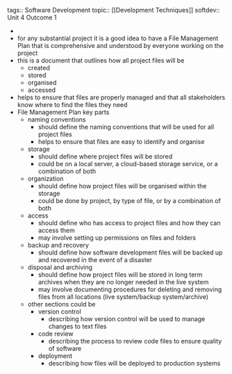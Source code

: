 tags:: Software Development
topic:: [[Development Techniques]]
softdev:: Unit 4 Outcome 1

-
- for any substantial project it is a good idea to have a File Management Plan that is comprehensive and understood by everyone working on the project
- this is a document that outlines how all project files will be
	- created
	- stored
	- organised
	- accessed
- helps to ensure that files are properly managed and that all stakeholders know where to find the files they need
- File Management Plan key parts
	- naming conventions
		- should define the naming conventions that will be used for all project files
		- helps to ensure that files are easy to identify and organise
	- storage
		- should define where project files will be stored
		- could be on a local server, a cloud-based storage service, or a combination of both
	- organization
		- should define how project files will be organised within the storage
		- could be done by project, by type of file, or by a combination of both
	- access
		- should define who has access to project files and how they can access them
		- may involve setting up permissions on files and folders
	- backup and recovery
		- should define how software development files will be backed up and recovered in the event of a disaster
	- disposal and archiving
		- should define how project files will be stored in long term archives when they are no longer needed in the live system
		- may involve documenting procedures for deleting and removing files from all locations (live system/backup system/archive)
	- other sections could be
		- version control
			- describing how version control will be used to manage changes to text files
		- code review
			- describing the process to review code files to ensure quality of software
		- deployment
			- describing how files will be deployed to production systems